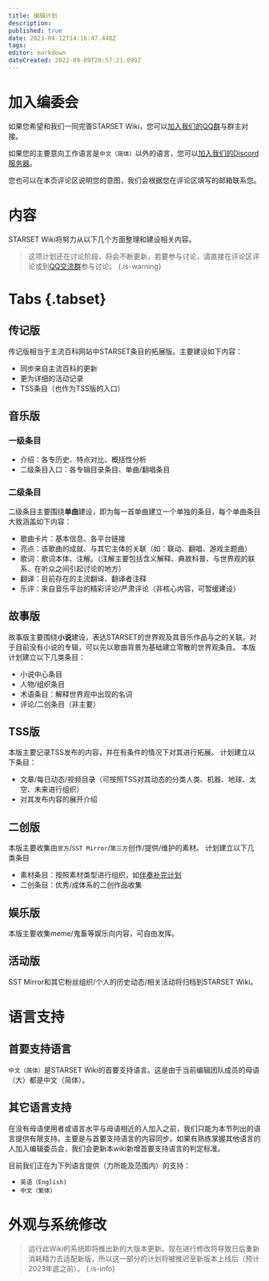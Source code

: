 ```yaml
---
title: 编辑计划
description: 
published: true
date: 2023-04-12T14:16:47.448Z
tags: 
editor: markdown
dateCreated: 2022-09-09T20:57:21.099Z
---
```


# 加入编委会
如果您希望和我们一同完善STARSET Wiki，您可以[加入我们的QQ群](https://shang.qq.com/wpa/qunwpa?idkey=54df8ffb39619553024762b0aee78f1a584980c6fc5d4d6caa92831055959c3c)与群主对接。

如果您的主要意向工作语言是`中文（简体）`以外的语言，您可以[加入我们的Discord服务器](https://discord.gg/zhEqePWneb)。

您也可以在本页评论区说明您的意图，我们会根据您在评论区填写的邮箱联系您。

# 内容
STARSET Wiki将努力从以下几个方面整理和建设相关内容。
> 这项计划还在讨论阶段，将会不断更新，若要参与讨论，请直接在评论区评论或到[QQ交流群](https://shang.qq.com/wpa/qunwpa?idkey=54df8ffb39619553024762b0aee78f1a584980c6fc5d4d6caa92831055959c3c)参与讨论。
{.is-warning}

# Tabs {.tabset}
## 传记版

传记版相当于主流百科网站中STARSET条目的拓展版。主要建设如下内容：

- 同步来自主流百科的更新
- 更为详细的活动记录
- TSS条目（也作为TSS版的入口）

## 音乐版

### 一级条目
- 介绍：各专历史、特点对比、概括性分析
- 二级条目入口：各专辑目录条目、单曲/翻唱条目

### 二级条目
二级条目主要围绕**单曲**建设，即为每一首单曲建立一个单独的条目，每个单曲条目大致涵盖如下内容：

- 歌曲卡片：基本信息、各平台链接
- 亮点：该歌曲的成就、与其它主体的关联（如：联动、翻唱、游戏主题曲）
- 歌词：歌词本体、注解。（注解主要包括含义解释、典故科普、与世界观的联系、在听众之间引起讨论的地方）
- 翻译：目前存在的主流翻译、翻译者注释
- 乐评：来自音乐平台的精彩评论/严肃评论（非核心内容，可暂缓建设）

## 故事版

故事版主要围绕**小说**建设，表达STARSET的世界观及其音乐作品与之的关联。对于目前没有小说的专辑，可以先以歌曲背景为基础建立零散的世界观条目。
本版计划建立以下几类条目：
- 小说中心条目
- 人物/组织条目
- 术语条目：解释世界观中出现的名词
- 评论/二创条目（非主要）

## TSS版

本版主要记录TSS发布的内容，并在有条件的情况下对其进行拓展。
计划建立以下条目：
- 文章/每日动态/视频目录（可按照TSS对其动态的分类人类、机器、地球、太空、未来进行组织）
- 对其发布内容的展开介绍

## 二创版

本版主要收集由`官方`/`SST Mirror`/`第三方`创作/提供/维护的素材。
计划建立以下几类条目
- 素材条目：按照素材类型进行组织，如[伴奏补完计划](/zh/STARSET-Media-Instrumentalize-Project)
- 二创条目：优秀/成体系的二创作品收集

## 娱乐版

本版主要收集meme/鬼畜等娱乐向内容，可自由发挥。

## 活动版

SST Mirror和其它粉丝组织/个人的历史动态/相关活动将归档到STARSET Wiki。

# 语言支持
## 首要支持语言
`中文（简体）`是STARSET Wiki的首要支持语言。这是由于当前编辑团队成员的母语（大）都是中文（简体）。

## 其它语言支持
在没有母语使用者或语言水平与母语相近的人加入之前，我们只能为本节列出的语言提供有限支持。主要是与首要支持语言的内容同步。如果有熟练掌握其他语言的人加入编辑委员会，我们会更新本wiki新增首要支持语言的判定标准。

目前我们正在为下列语言提供（力所能及范围内）的支持：
- `英语（English)`
- `中文（繁体）`

# 外观与系统修改
> 运行此Wiki的系统即将推出新的大版本更新。现在进行修改将导致日后重新消耗精力去适配新版，所以这一部分的计划将被推迟至新版本上线后（预计2023年底之前）。
{.is-info}
